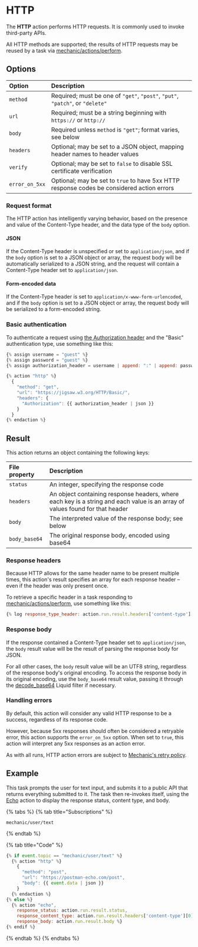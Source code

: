 # HTTP

The **HTTP** action performs HTTP requests. It is commonly used to invoke third-party APIs.

All HTTP methods are supported; the results of HTTP requests may be reused by a task via [mechanic/actions/perform](../../techniques/responding-to-action-results.md).

## Options

| Option | Description |
| :--- | :--- |
| `method` | Required; must be one of `"get"`, `"post"`, `"put"`, `"patch"`, or `"delete"` |
| `url` | Required; must be a string beginning with `https://` or `http://` |
| `body` | Required unless `method` is `"get"`; format varies, see below |
| `headers` | Optional; may be set to a JSON object, mapping header names to header values |
| `verify` | Optional; may be set to `false` to disable SSL certificate verification |
| `error_on_5xx` | Optional; may be set to `true` to have 5xx HTTP response codes be considered action errors |

### Request format

The HTTP action has intelligently varying behavior, based on the presence and value of the Content-Type header, and the data type of the `body` option.

#### JSON

If the Content-Type header is unspecified or set to `application/json`, and if the `body` option is set to a JSON object or array, the request body will be automatically serialized to a JSON string, and the request will contain a Content-Type header set to `application/json`.

#### Form-encoded data

If the Content-Type header is set to `application/x-www-form-urlencoded`, and if the `body` option is set to a JSON object or array, the request body will be serialized to a form-encoded string.

### Basic authentication

To authenticate a request using [the Authorization header](https://developer.mozilla.org/en-US/docs/Web/HTTP/Headers/Authorization) and the "Basic" authentication type, use something like this:

```javascript
{% assign username = "guest" %}
{% assign password = "guest" %}
{% assign authorization_header = username | append: ":" | append: password | base64 | prepend: "Basic " %}

{% action "http" %}
  {
    "method": "get",
    "url": "https://jigsaw.w3.org/HTTP/Basic/",
    "headers": {
      "Authorization": {{ authorization_header | json }}
    }
  }
{% endaction %}
```

## Result

This action returns an object containing the following keys:

| File property | Description |
| :--- | :--- |
| `status` | An integer, specifying the response code |
| `headers` | An object containing response headers, where each key is a string and each value is an array of values found for that header |
| `body` | The interpreted value of the response body; see below |
| `body_base64` | The original response body, encoded using base64 |

### Response headers

Because HTTP allows for the same header name to be present multiple times, this action's result specifies an array for each response header – even if the header was only present once.

To retrieve a specific header in a task responding to [mechanic/actions/perform](./), use something like this:

```javascript
{% log response_type_header: action.run.result.headers['content-type'][0] %}
```

### Response body

If the response contained a Content-Type header set to `application/json`, the `body` result value will be the result of parsing the response body for JSON.

For all other cases, the `body` result value will be an UTF8 string, regardless of the response body's original encoding. To access the response body in its original encoding, use the `body_base64` result value, passing it through the [decode\_base64](http.md) Liquid filter if necessary.

### Handling errors

By default, this action will consider any valid HTTP response to be a success, regardless of its response code.

However, because 5xx responses should often be considered a retryable error, this action supports the `error_on_5xx` option. When set to `true`, this action will interpret any 5xx responses as an action error.

As with all runs, HTTP action errors are subject to [Mechanic's retry policy](../runs/retries.md).

## Example

This task prompts the user for text input, and submits it to a public API that returns everything submitted to it. The task then re-invokes itself, using the [Echo](echo.md) action to display the response status, content type, and body.

{% tabs %}
{% tab title="Subscriptions" %}
```text
mechanic/user/text
```
{% endtab %}

{% tab title="Code" %}
```javascript
{% if event.topic == "mechanic/user/text" %}
  {% action "http" %}
    {
      "method": "post",
      "url": "https://postman-echo.com/post",
      "body": {{ event.data | json }}
    }
  {% endaction %}
{% else %}
  {% action "echo",
    response_status: action.run.result.status,
    response_content_type: action.run.result.headers['content-type'][0],
    response_body: action.run.result.body %}
{% endif %}
```
{% endtab %}
{% endtabs %}

